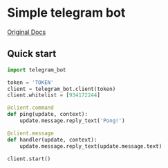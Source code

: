 # Simple telegram bot
[Original Docs](https://github.com/python-telegram-bot/python-telegram-bot/wiki/)
## Quick start
```python
import telegram_bot

token = 'TOKEN'
client = telegram_bot.client(token)
client.whitelist = [934172244]

@client.command
def ping(update, context):
    update.message.reply_text('Pong!')

@client.message
def handler(update, context):
    update.message.reply_text(update.message.text)

client.start()
```
